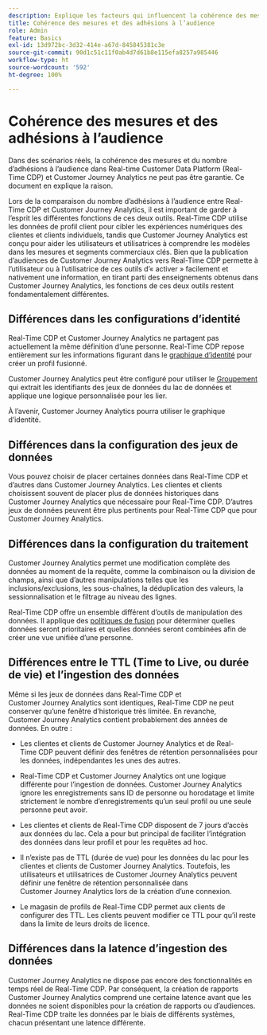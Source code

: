 ```yaml
---
description: Explique les facteurs qui influencent la cohérence des mesures et du nombre d’adhésions à l’audience entre Real-time Customer Data Platform (Real-Time CDP) et Customer Journey Analytics.
title: Cohérence des mesures et des adhésions à l’audience
role: Admin
feature: Basics
exl-id: 13d972bc-3d32-414e-a67d-845845381c3e
source-git-commit: 90d1c51c11f0ab4d7d61b8e115efa8257a985446
workflow-type: ht
source-wordcount: '592'
ht-degree: 100%

---
```



# Cohérence des mesures et des adhésions à l’audience

Dans des scénarios réels, la cohérence des mesures et du nombre d’adhésions à l’audience dans Real-time Customer Data Platform (Real-Time CDP) et Customer Journey Analytics ne peut pas être garantie. Ce document en explique la raison.

Lors de la comparaison du nombre d’adhésions à l’audience entre Real-Time CDP et Customer Journey Analytics, il est important de garder à l’esprit les différentes fonctions de ces deux outils. Real-Time CDP utilise les données de profil client pour cibler les expériences numériques des clientes et clients individuels, tandis que Customer Journey Analytics est conçu pour aider les utilisateurs et utilisatrices à comprendre les modèles dans les mesures et segments commerciaux clés. Bien que la publication d’audiences de Customer Journey Analytics vers Real-Time CDP permette à l’utilisateur ou à l’utilisatrice de ces outils d’« activer » facilement et nativement une information, en tirant parti des enseignements obtenus dans Customer Journey Analytics, les fonctions de ces deux outils restent fondamentalement différentes.

## Différences dans les configurations d’identité

Real-Time CDP et Customer Journey Analytics ne partagent pas actuellement la même définition d’une personne. Real-Time CDP repose entièrement sur les informations figurant dans le [graphique d’identité](https://experienceleague.adobe.com/fr/docs/platform-learn/tutorials/identities/understanding-identity-and-identity-graphs) pour créer un profil fusionné.

Customer Journey Analytics peut être configuré pour utiliser le [Groupement](../stitching/overview.md) qui extrait les identifiants des jeux de données du lac de données et applique une logique personnalisée pour les lier.

À l’avenir, Customer Journey Analytics pourra utiliser le graphique d’identité.

## Différences dans la configuration des jeux de données

Vous pouvez choisir de placer certaines données dans Real-Time CDP et d’autres dans Customer Journey Analytics. Les clientes et clients choisissent souvent de placer plus de données historiques dans Customer Journey Analytics que nécessaire pour Real-Time CDP. D’autres jeux de données peuvent être plus pertinents pour Real-Time CDP que pour Customer Journey Analytics.

## Différences dans la configuration du traitement

Customer Journey Analytics permet une modification complète des données au moment de la requête, comme la combinaison ou la division de champs, ainsi que d’autres manipulations telles que les inclusions/exclusions, les sous-chaînes, la déduplication des valeurs, la sessionnalisation et le filtrage au niveau des lignes.

Real-Time CDP offre un ensemble différent d’outils de manipulation des données. Il applique des [politiques de fusion](https://experienceleague.adobe.com/fr/docs/experience-platform/profile/merge-policies/overview) pour déterminer quelles données seront prioritaires et quelles données seront combinées afin de créer une vue unifiée d’une personne.

## Différences entre le TTL (Time to Live, ou durée de vie) et l’ingestion des données

Même si les jeux de données dans Real-Time CDP et Customer Journey Analytics sont identiques, Real-Time CDP ne peut conserver qu’une fenêtre d’historique très limitée. En revanche, Customer Journey Analytics contient probablement des années de données. En outre :

* Les clientes et clients de Customer Journey Analytics et de Real-Time CDP peuvent définir des fenêtres de rétention personnalisées pour les données, indépendantes les unes des autres.

* Real-Time CDP et Customer Journey Analytics ont une logique différente pour l’ingestion de données. Customer Journey Analytics ignore les enregistrements sans ID de personne ou horodatage et limite strictement le nombre d’enregistrements qu’un seul profil ou une seule personne peut avoir.

* Les clientes et clients de Real-Time CDP disposent de 7 jours d’accès aux données du lac. Cela a pour but principal de faciliter l’intégration des données dans leur profil et pour les requêtes ad hoc.

* Il n’existe pas de TTL (durée de vue) pour les données du lac pour les clientes et clients de Customer Journey Analytics. Toutefois, les utilisateurs et utilisatrices de Customer Journey Analytics peuvent définir une fenêtre de rétention personnalisée dans Customer Journey Analytics lors de la création d’une connexion.

* Le magasin de profils de Real-Time CDP permet aux clients de configurer des TTL. Les clients peuvent modifier ce TTL pour qu’il reste dans la limite de leurs droits de licence.

## Différences dans la latence d’ingestion des données

Customer Journey Analytics ne dispose pas encore des fonctionnalités en temps réel de Real-Time CDP. Par conséquent, la création de rapports Customer Journey Analytics comprend une certaine latence avant que les données ne soient disponibles pour la création de rapports ou d’audiences. Real-Time CDP traite les données par le biais de différents systèmes, chacun présentant une latence différente.
